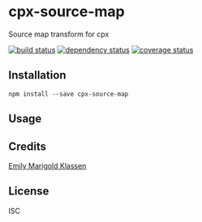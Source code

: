 # cpx-source-map

Source map transform for cpx

[![build status](https://secure.travis-ci.org/forivall/cpx-source-map.svg)](http://travis-ci.org/forivall/cpx-source-map)
[![dependency status](https://david-dm.org/forivall/cpx-source-map.svg)](https://david-dm.org/forivall/cpx-source-map)
[![coverage status](https://coveralls.io/repos/github/forivall/cpx-source-map/badge.svg)](https://coveralls.io/github/forivall/cpx-source-map)

## Installation

```
npm install --save cpx-source-map
```

## Usage

## Credits
[Emily Marigold Klassen](https://github.com/forivall/)

## License

ISC

